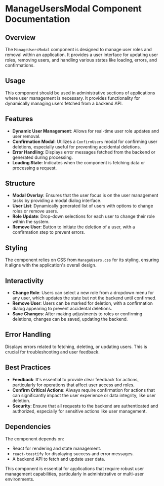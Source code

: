 # ManageUsersModal Component Documentation

## Overview

The `ManageUsersModal` component is designed to manage user roles and removal within an application. It provides a user interface for updating user roles, removing users, and handling various states like loading, errors, and confirmations.

## Usage

This component should be used in administrative sections of applications where user management is necessary. It provides functionality for dynamically managing users fetched from a backend API.

## Features

- **Dynamic User Management**: Allows for real-time user role updates and user removal.
- **Confirmation Modal**: Utilizes a `ConfirmUsers` modal for confirming user deletions, especially useful for preventing accidental deletions.
- **Error Handling**: Displays error messages fetched from the backend or generated during processing.
- **Loading State**: Indicates when the component is fetching data or processing a request.

## Structure

- **Modal Overlay**: Ensures that the user focus is on the user management tasks by providing a modal dialog interface.
- **User List**: Dynamically generated list of users with options to change roles or remove users.
- **Role Update**: Drop-down selections for each user to change their role within the system.
- **Remove User**: Button to initiate the deletion of a user, with a confirmation step to prevent errors.

## Styling

The component relies on CSS from `ManageUsers.css` for its styling, ensuring it aligns with the application's overall design.

## Interactivity

- **Change Role**: Users can select a new role from a dropdown menu for any user, which updates the state but not the backend until confirmed.
- **Remove User**: Users can be marked for deletion, with a confirmation dialog appearing to prevent accidental deletions.
- **Save Changes**: After making adjustments to roles or confirming deletions, changes can be saved, updating the backend.

## Error Handling

Displays errors related to fetching, deleting, or updating users. This is crucial for troubleshooting and user feedback.

## Best Practices

- **Feedback**: It's essential to provide clear feedback for actions, particularly for operations that affect user access and roles.
- **Confirm Critical Actions**: Always require confirmation for actions that can significantly impact the user experience or data integrity, like user deletion.
- **Security**: Ensure that all requests to the backend are authenticated and authorized, especially for sensitive actions like user management.

## Dependencies

The component depends on:
- React for rendering and state management.
- `react-toastify` for displaying success and error messages.
- A backend API to fetch and update user data.

This component is essential for applications that require robust user management capabilities, particularly in administrative or multi-user environments.
